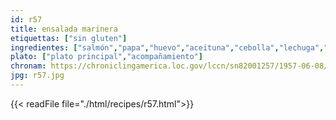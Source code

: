 ```yaml
---
id: r57
title: ensalada marinera
etiquettas: ["sin gluten"]
ingredientes: ["salmón","papa","huevo","aceituna","cebolla","lechuga","aceite","sal","jugo de un limón","tomate"]
plato: ["plato principal","acompañamiento"]
chronam: https://chroniclingamerica.loc.gov/lccn/sn82001257/1957-06-08/ed-1/seq-5/
jpg: r57.jpg
---
```


{{< readFile file="./html/recipes/r57.html">}}